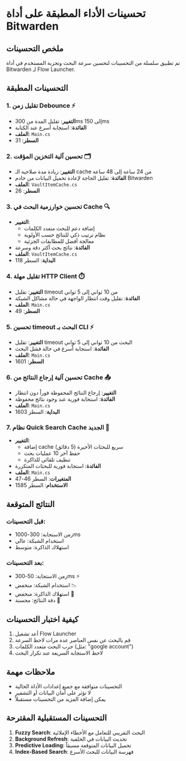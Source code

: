 # تحسينات الأداء المطبقة على أداة Bitwarden

## ملخص التحسينات

تم تطبيق سلسلة من التحسينات لتحسين سرعة البحث وتجربة المستخدم في أداة Bitwarden لـ Flow Launcher.

## التحسينات المطبقة

### 1. تقليل زمن Debounce ⚡
- **التغيير**: تقليل المدة من 300ms إلى 150ms
- **الفائدة**: استجابة أسرع عند الكتابة
- **الملف**: `Main.cs`
- **السطر**: 31

### 2. تحسين آلية التخزين المؤقت 🗂️
- **التغيير**: زيادة مدة صلاحية الـ cache من 24 ساعة إلى 48 ساعة
- **الفائدة**: تقليل الحاجة لإعادة تحميل البيانات من خادم Bitwarden
- **الملف**: `VaultItemCache.cs`
- **السطر**: 26

### 3. تحسين خوارزمية البحث في Cache 🔍
- **التغيير**: 
  - إضافة دعم للبحث متعدد الكلمات
  - نظام ترتيب ذكي للنتائج حسب الأولوية
  - معالجة أفضل للمطابقات الجزئية
- **الفائدة**: نتائج بحث أكثر دقة وسرعة
- **الملف**: `VaultItemCache.cs`
- **البداية**: السطر 118

### 4. تقليل مهلة HTTP Client ⏱️
- **التغيير**: تقليل timeout من 10 ثواني إلى 5 ثواني
- **الفائدة**: تقليل وقت انتظار الواجهة في حالة مشاكل الشبكة
- **الملف**: `Main.cs`
- **السطر**: 49

### 5. تحسين timeout البحث بـ CLI ⚡
- **التغيير**: تقليل timeout البحث من 10 ثواني إلى 5 ثواني
- **الفائدة**: استجابة أسرع في حالة فشل البحث
- **الملف**: `Main.cs`
- **السطر**: 1601

### 6. تحسين آلية إرجاع النتائج من Cache 📤
- **التغيير**: إرجاع النتائج المحفوظة فوراً دون انتظار
- **الفائدة**: استجابة فورية عند وجود نتائج محفوظة
- **الملف**: `Main.cs`
- **البداية**: السطر 1603

### 7. نظام Quick Search Cache الجديد 🚀
- **التغيير**: 
  - إضافة cache سريع للبحثات الأخيرة (5 دقائق)
  - حفظ آخر 10 عمليات بحث
  - تنظيف تلقائي للذاكرة
- **الفائدة**: استجابة فورية للبحثات المتكررة
- **الملف**: `Main.cs`
- **المتغيرات**: السطر 46-47
- **الاستخدام**: السطر 1585

## النتائج المتوقعة

### قبل التحسينات:
- زمن الاستجابة: 300-1000ms
- استخدام الشبكة: عالي
- استهلاك الذاكرة: متوسط

### بعد التحسينات:
- زمن الاستجابة: 50-300ms ⚡
- استخدام الشبكة: منخفض 📉
- استهلاك الذاكرة: منخفض 💾
- دقة النتائج: محسنة 🎯

## كيفية اختبار التحسينات

1. أعد تشغيل Flow Launcher
2. قم بالبحث عن نفس العناصر عدة مرات لاحظ السرعة
3. جرب البحث متعدد الكلمات (مثل: "google account")
4. لاحظ الاستجابة السريعة عند تكرار البحث

## ملاحظات مهمة

- التحسينات متوافقة مع جميع إعدادات الأداة الحالية
- لا تؤثر على أمان البيانات أو التشفير
- يمكن إضافة المزيد من التحسينات مستقبلاً

## التحسينات المستقبلية المقترحة

1. **Fuzzy Search**: البحث التقريبي للتعامل مع الأخطاء الإملائية
2. **Background Refresh**: تحديث البيانات في الخلفية
3. **Predictive Loading**: تحميل البيانات المتوقعة مسبقاً
4. **Index-Based Search**: فهرسة البيانات للبحث الأسرع
